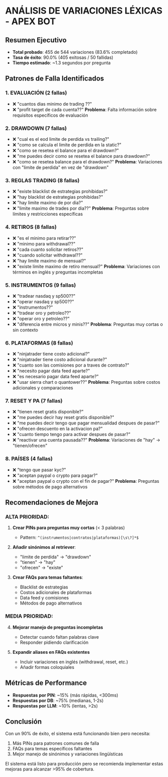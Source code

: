 # ANÁLISIS DE VARIACIONES LÉXICAS - APEX BOT

## Resumen Ejecutivo
- **Total probado**: 455 de 544 variaciones (83.6% completado)
- **Tasa de éxito**: 90.0% (405 exitosas / 50 fallidas)
- **Tiempo estimado**: ~1.3 segundos por pregunta

## Patrones de Falla Identificados

### 1. EVALUACIÓN (2 fallas)
- ❌ "cuantos dias minimo de trading ??" 
- ❌ "profit target de cada cuenta??"
**Problema**: Falta información sobre requisitos específicos de evaluación

### 2. DRAWDOWN (7 fallas)
- ❌ "cual es el eod limite de perdida vs trailing?"
- ❌ "como se calcula el limite de perdida en la static?"
- ❌ "como se resetea el balance para el drawdown?"
- ❌ "me puedes decir como se resetea el balance para drawdown?"
- ❌ "como se resetea balance para el drawdown?"
**Problema**: Variaciones con "limite de perdida" en vez de "drawdown"

### 3. REGLAS TRADING (8 fallas)
- ❌ "existe blacklist de estrategias prohibidas?"
- ❌ "hay blacklist de estrategias prohibidas?"
- ❌ "hay limite maximo de por dia?"
- ❌ "limite maximo de trades por dia??"
**Problema**: Preguntas sobre límites y restricciones específicas

### 4. RETIROS (8 fallas)
- ❌ "es el minimo para retirar??"
- ❌ "minimo para withdrawal??"
- ❌ "cada cuanto solicitar retiros??"
- ❌ "cuando solicitar withdrawal??"
- ❌ "hay limite maximo de mensual?"
- ❌ "existe limite maximo de retiro mensual?"
**Problema**: Variaciones con términos en inglés y preguntas incompletas

### 5. INSTRUMENTOS (9 fallas)
- ❌ "tradear nasdaq y sp500??"
- ❌ "operar nasdaq y sp500??"
- ❌ "instrumentos??"
- ❌ "tradear oro y petroleo??"
- ❌ "operar oro y petroleo??"
- ❌ "diferencia entre micros y minis??"
**Problema**: Preguntas muy cortas o sin contexto

### 6. PLATAFORMAS (8 fallas)
- ❌ "ninjatrader tiene costo adicional?"
- ❌ "ninjatrader tiene costo adicional durante?"
- ❌ "cuanto son las comisiones por a traves de contrato?"
- ❌ "necesito pagar data feed aparte?"
- ❌ "es necesario pagar data feed aparte?"
- ❌ "usar sierra chart o quantower??"
**Problema**: Preguntas sobre costos adicionales y comparaciones

### 7. RESET Y PA (7 fallas)
- ❌ "tienen reset gratis disponible?"
- ❌ "me puedes decir hay reset gratis disponible?"
- ❌ "me puedes decir tengo que pagar mensualidad despues de pasar?"
- ❌ "ofrecen descuento en la activacion pa?"
- ❌ "cuanto tiempo tengo para activar despues de pasar?"
- ❌ "reactivar una cuenta pausada??"
**Problema**: Variaciones de "hay" → "tienen/ofrecen"

### 8. PAÍSES (4 fallas)
- ❌ "tengo que pasar kyc?"
- ❌ "aceptan paypal o crypto para pagar?"
- ❌ "aceptan paypal o crypto con el fin de pagar?"
**Problema**: Preguntas sobre métodos de pago alternativos

## Recomendaciones de Mejora

### ALTA PRIORIDAD:
1. **Crear PINs para preguntas muy cortas** (< 3 palabras)
   - Pattern: `^(instrumentos|contratos|plataformas)[\s\?]*$`
   
2. **Añadir sinónimos al retriever**:
   - "limite de perdida" → "drawdown"
   - "tienen" → "hay"
   - "ofrecen" → "existe"
   
3. **Crear FAQs para temas faltantes**:
   - Blacklist de estrategias
   - Costos adicionales de plataformas
   - Data feed y comisiones
   - Métodos de pago alternativos

### MEDIA PRIORIDAD:
4. **Mejorar manejo de preguntas incompletas**
   - Detectar cuando faltan palabras clave
   - Responder pidiendo clarificación
   
5. **Expandir aliases en FAQs existentes**
   - Incluir variaciones en inglés (withdrawal, reset, etc.)
   - Añadir formas coloquiales

## Métricas de Performance
- **Respuestas por PIN**: ~15% (más rápidas, <300ms)
- **Respuestas por DB**: ~75% (medianas, 1-2s)
- **Respuestas por LLM**: ~10% (lentas, >2s)

## Conclusión
Con un 90% de éxito, el sistema está funcionando bien pero necesita:
1. Más PINs para patrones comunes de falla
2. FAQs para temas específicos faltantes
3. Mejor manejo de sinónimos y variaciones lingüísticas

El sistema está listo para producción pero se recomienda implementar estas mejoras para alcanzar >95% de cobertura.